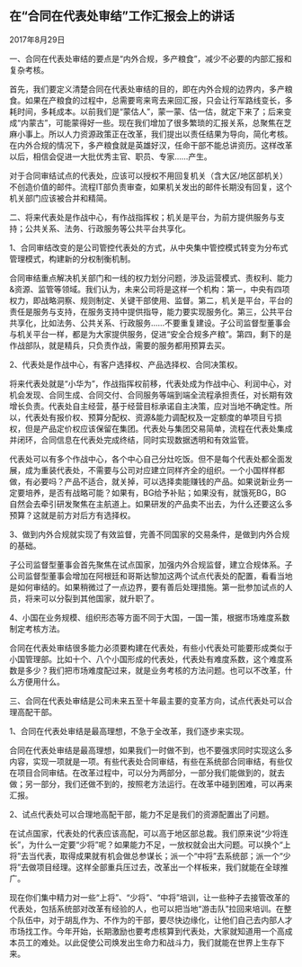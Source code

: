 ## 在“合同在代表处审结”工作汇报会上的讲话

2017年8月29日



一、合同在代表处审结的要点是“内外合规，多产粮食”，减少不必要的内部汇报和复杂考核。

首先，我们要定义清楚合同在代表处审结的目的，即在内外合规的边界内，多产粮食。如果在产粮食的过程中，总需要弯来弯去来回汇报，只会让行军路线变长，多耗时间，多耗成本。以前我们是“蒙估人”，蒙一蒙、估一估，就定下来了；后来变成“内蒙古”，可能蒙得好一些。现在我们增加了很多繁琐的汇报关系，总聚焦在芝麻小事上。所以人力资源政策正在改革，我们提出以责任结果为导向，简化考核。在内外合规的情况下，多产粮食就是英雄好汉，任命干部不能总讲资历。这样改革以后，相信会促进一大批优秀主官、职员、专家……产生。

对于合同审结试点的代表处，应该可以授权不用回复机关（含大区/地区部机关）不创造价值的邮件。流程IT部负责审查，如果机关发出的邮件长期没有回复，这个机关部门应该被合并和精简。

二、将来代表处是作战中心，有作战指挥权；机关是平台，为前方提供服务与支持；公共关系、法务、行政服务等公共平台共享化。

1、合同审结改变的是公司管控代表处的方式，从中央集中管控模式转变为分布式管理模式，构建新的分权制衡机制。

合同审结重点解决机关部门和一线的权力划分问题，涉及运营模式、责权利、能力&资源、监管等领域。我们认为，未来公司将是这样一个机构：第一，中央有四项权力，即战略洞察、规则制定、关键干部使用、监督。第二，机关是平台，平台的责任是服务与支持，在服务支持中提供指导，能力要实现服务化。第三，公共平台共享化，比如法务、公共关系、行政服务……不要重复建设。子公司监督型董事会与机关平台一样，都是为大家提供服务，促进“安全合规多产粮”。第四，剩下的是作战部队，就是精兵，只负责作战，需要的服务都用预算去买。

2、代表处是作战中心，有客户选择权、产品选择权、合同决策权。

将来代表处就是“小华为”，作战指挥权前移，代表处成为作战中心、利润中心，对机会发现、合同生成、合同交付、合同服务等端到端全流程承担责任，对长期有效增长负责。代表处自主经营，基于经营目标承诺自主决策，应对当地不确定性。所以，代表处有报价权、预算分配权、资源&能力调配权及一定额度的单项目亏损权，但是产品定价权应该保留在集团。代表处与集团交易简单，流程在代表处集成并闭环，合同信息在代表处完成终结，同时实现数据透明和有效监管。

代表处可以有多个作战中心，各个中心自己分灶吃饭。但不是每个代表处都全面发展，成为重装代表处，不需要与公司对应建立同样齐全的组织。一个小国样样都做，有必要吗？产品不适合，就关掉，可以选择卖能赚钱的产品。如果说新业务一定要培养，是否有战略可能？如果有，BG给予补贴；如果没有，就饿死BG，BG自然会去牵引研发聚焦在主航道上。如果研发的产品卖不出去，为什么还要这么多预算？这就是前方对后方有选择权。

3、做到内外合规就实现了有效监督，完善不同国家的交易条件，是做到内外合规的基础。

子公司监督型董事会首先聚焦在试点国家，加强内外合规监督，建立合规体系。子公司监督型董事会增加在阿根廷和哥斯达黎加这两个试点代表处的配置，看看当地是如何审结的。如果稍微过了一点边界，要有善后处理措施。第一批参加试点的人员，将来可以分裂到其他国家，就升职了。

4、小国在业务规模、组织形态等方面不同于大国，一国一策，根据市场难度系数制定考核方法。

合同在代表处审结很多能力必须要构建在代表处，有些小代表处可能要形成类似于小国管理部。比如十个、八个小国形成的代表处，代表处有难度系数，这个难度系数是多少？我们把市场难度配过来，就是业务考核的方法问题。也可以不改革，什么方便用什么。

三、合同在代表处审结是公司未来五至十年最主要的变革方向，试点代表处可以合理高配干部。

1、合同在代表处审结是最高理想，不急于全改革，我们逐步来实现。

合同在代表处审结是最高理想，如果我们一时做不到，也不要强求同时实现这么多内容，实现一项就是一项。有些代表处合同审结，有些在系统部合同审结，有些仅在项目合同审结。在改革过程中，可以分为两部分，一部分我们能做到的，就去做；另一部分，我们还做不到的，按照老方法运行。在改革中碰到困难，可以再来汇报。

2、试点代表处可以合理地高配干部，能力不足是我们的资源配置出了问题。

在试点国家，代表处的代表应该高配，可以高于地区部总裁。我们原来说“少将连长”，为什么一定要“少将”呢？如果能力不足，一放权就会出大问题。可以换个“上将”去当代表，取得成果就有机会做总参谋长；派一个“中将”去系统部；派一个“少将”去做项目经理。这样全部重兵压过去，改革出一个样板来，我们就能在全球推广。

现在你们集中精力对一些“上将”、“少将”、“中将”培训，让一些种子去接管改革的代表处，包括系统部对改革有经验的人，也可以把当地“游击队”拉回来培训。在整个队伍中，对于胡乱作为、不作为的干部，要尽快边缘化，让他们自己去内部人才市场找工作。今年开始，长期激励也要考虑核算到代表处，大家就知道用一个高成本员工的难处。以此促使公司焕发出生命力和战斗力，我们就能在世界上生存下来。

